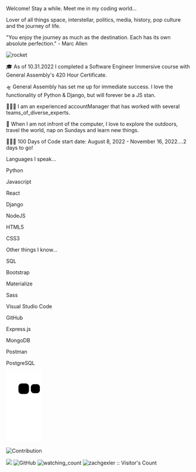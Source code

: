 Welcome! Stay a while. Meet me in my coding world...

Lover of all things space, interstellar, politics, media, history, pop culture and the journey of life.

"You enjoy the journey as much as the destination. Each has its own absolute perfection." - Marc Allen

![rocket](https://user-images.githubusercontent.com/110911839/188941582-25fc60b7-2e83-4e4f-b385-3756ed103d0d.gif)

🎓 As of 10.31.2022 I completed a Software Engineer Immersive course with General Assembly's 420 Hour Certificate.

🛸 General Assembly has set me up for immediate success. I love the functionality of Python & Django, but will forever be a JS stan.

👩🏽‍🏫 I am an experienced accountManager that has worked with several teams_of_diverse_experts.

🌱 When I am not infront of the computer, I love to explore the outdoors, travel the world, nap on Sundays and learn new things.

👩🏾‍💻 100 Days of Code start date: August 8, 2022 - November 16, 2022....2 days to go!

Languages I speak...

Python

Javascript

React

Django

NodeJS

HTML5

CSS3

Other things I know...

SQL

Bootstrap

Materialize

Sass

Visual Studio Code

GitHub

Express.js

MongoDB

Postman

PostgreSQL


![Snake animation](https://github.com/madushadhanushka/github-readme/blob/output/github-contribution-snake.svg)

![Contribution](https://activity-graph.herokuapp.com/graph?username=zachgexler&theme=react-dark&hide_border=true&area=true)


<img src="https://github-profile-trophy.vercel.app/?username=zachgexler&theme=juicyfresh&no-bg=true" />

<img alt="GitHub" src="https://img.shields.io/badge/dynamic/json?logo=github&label=GitHub+Followers&labelColor=282c34&color=181717&query=%24.data.totalSubs&url=https%3A%2F%2Fapi.spencerwoo.com%2Fsubstats%2F%3Fsource%3Dgithub%26queryKey%3Dzachgexler&longCache=true"/>


<img src="https://komarev.com/ghpvc/?username=zachgexler&color=brightgreen" alt="watching_count" />

<img src="https://profile-counter.glitch.me/{zachgexler}/count.svg" alt="zachgexler :: Visitor's Count" />


